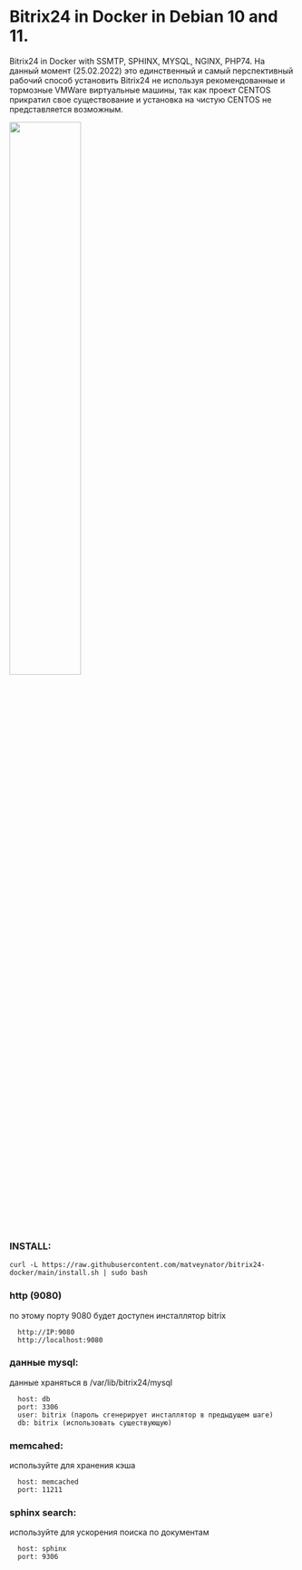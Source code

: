 # Bitrix24 in Docker in Debian 10 and 11.
Bitrix24 in Docker with SSMTP, SPHINX, MYSQL, NGINX, PHP74.
На данный момент (25.02.2022) это единственный и самый перспективный рабочий способ установить 
Bitrix24 не используя рекомендованные и тормозные VMWare виртуальные машины, так как проект CENTOS 
прикратил свое существование и установка на чистую CENTOS не представляется возможным.

<img src="https://repository-images.githubusercontent.com/463467104/1dee8021-e984-4165-950b-5b44fd789504" width="50%">

### INSTALL:
```
curl -L https://raw.githubusercontent.com/matveynator/bitrix24-docker/main/install.sh | sudo bash
```

### http (9080)
по этому порту 9080 будет доступен инсталлятор bitrix
```
  http://IP:9080 
  http://localhost:9080
```

### данные mysql:
данные храняться в /var/lib/bitrix24/mysql
```
  host: db
  port: 3306
  user: bitrix (пароль сгенерирует инсталлятор в предыдущем шаге)
  db: bitrix (использовать существующую)
```

### memcahed:
используйте для хранения кэша
```
  host: memcached
  port: 11211
```

### sphinx search:
используйте для ускорения поиска по документам
```
  host: sphinx
  port: 9306
```

  
